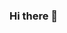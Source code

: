 ### Hi there 👋

<!--
**dineshk-cmd/dineshk-cmd** is a ✨ _special_ ✨ repository because its `README.md` (this file) appears on your GitHub profile.

Here are some ideas to get you started:

- 🔭 I’m currently working on capstone project
- 🌱 I’m currently learning neural networks
- 👯 I’m looking to collaborate on ...
- 🤔 I’m looking for help with my thesis
- 💬 Ask me about ...
- 📫 How to reach me: dinesh88@gwu.edu
- 😄 Pronouns: he/him: di-nesh
- ⚡ Fun fact: ...
-->
